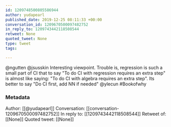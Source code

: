 ```yaml
---
id: 1209748500805586944
author: yudapearl
published_date: 2019-12-25 08:11:33 +00:00
conversation_id: 1209670500097482752
in_reply_to: 1209743442118508544
retweet: None
quoted_tweet: None
type: tweet
tags:

---
```


@ngutten @jsusskin Interesting viewpoint. Trouble is, regression is such a small part of CI that to say "To do CI with regression requires an extra step" is almost like saying: "To do CI with algebra requires an extra step". Its better to say "Do CI first, add NN if needed" @ylecun #Bookofwhy

### Metadata

Author: [[@yudapearl]]
Conversation: [[conversation-1209670500097482752]]
In reply to: [[1209743442118508544]]
Retweet of: [[None]]
Quoted tweet: [[None]]
